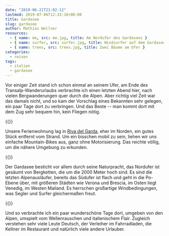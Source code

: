 ```yaml
---
date: "2019-06-21T21:02:12"
lastmod: 2019-07-06T12:33:16+00:00
title: Gardasee
slug: gardasee
author: Mathias Wellner
resources:
  - { name: me, src: me.jpg, title: Am Nordufer des Gardasees }
  - { name: surfer, src: surfer.jpg, title: Windsurfer auf dem Gardasee }
  - { name: trees, src: trees.jpg, title: Zwei Bäume am Ufer }
categories:
  - reisen
tags:
  - italien
  - gardasee
---
```

Vor einiger Zeit stand ich schon einmal an seinem Ufer, am Ende des Transalp-Wanderurlaubs verbrachte ich einen letzten Abend hier, nach vielen Bergwanderungen quer durch die Alpen. Aber richtig viel Zeit war das damals nicht, und so kam der Vorschlag eines Bekannten sehr gelegen, ein paar Tage dort zu verbringen. Und das Beste -- man kommt dort mit dem Zug sehr bequem hin, kein Fliegen nötig. 
<!--more-->

{{<responsive-image name="me">}}

Unsere Ferienwohnung lag in [Riva del Garda](https://de.wikipedia.org/wiki/Riva_del_Garda), eher im Norden, ein gutes Stück entfernt vom Strand. Um ein bisschen mobil zu sein, liehen wir uns einfache Mountain-Bikes aus, ganz ohne Motorisierung. Das reichte völlig, um die nähere Umgebung zu erkunden. 

{{<responsive-image name="surfer" class="wide">}}

Der Gardasee besticht vor allem durch seine Naturpracht, das Nordufer ist gesäumt von Bergketten, die um die 2000 Meter hoch sind. Es sind die letzten Alpenausläufer, bereits das Südufer ist flach und geht in die Po-Ebene über, mit größeren Städten wie Verona und Brescia, im Osten liegt Venedig, im Westen Mailand. Es herrschen großartige Windbedingungen, was Segler und Surfer gleichermaßen freut. 

{{<responsive-image name="trees">}}

Und so verbrachte ich ein paar wunderschöne Tage dort, umgeben von den Alpen, umspielt vom Wellenrauschen und italienischem Flair. Zugleich verstehen sehr viele Leute Deutsch, der Verleiher im Fahrradladen, die Kellner im Restaurant und natürlich viele andere Urlauber. 